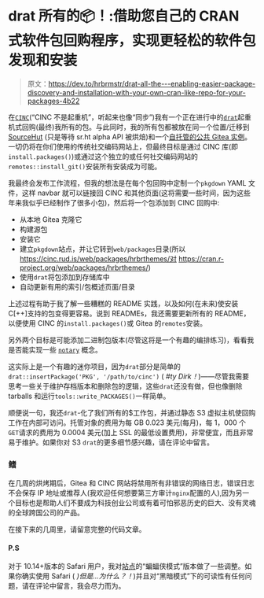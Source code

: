 # drat 所有的📦！:借助您自己的 CRAN 式软件包回购程序，实现更轻松的软件包发现和安装

> 原文：<https://dev.to/hrbrmstr/drat-all-the---enabling-easier-package-discovery-and-installation-with-your-own-cran-like-repo-for-your-packages-4b22>

在[`CINC`](https://cinc.rud.is/)(“CINC 不是起重机”，听起来也像“同步”)我有一个正在进行中的[`drat`](http://eddelbuettel.github.io/drat/)起重机式回购(最终)我所有的包。与此同时，我的所有包都被放在同一个位置/迁移到 [SourceHut](https://git.sr.ht/~hrbrmstr) (只是等待 sr.ht alpha API 被烘焙)和一个[自托管的公共 Gitea 实例](https://git.rud.is/hrbrmstr)。一切仍将在你们使用的传统社交编码网站上，但最终目标是通过 CINC 库(即`install.packages()`)或通过这个独立的或任何社交编码网站的`remotes::install_git()`安装所有安装成为可能。

我最终会发布工作流程，但我的想法是在每个包回购中定制一个`pkgdown` YAML 文件，这样 navbar 就可以链接回 CINC 和其他页面(这将需要一些时间，因为这些年来我似乎已经制作了很多小包)，然后将一个包添加到 CINC 回购中:

*   从本地 Gitea 克隆它
*   构建源包
*   安装它
*   建立`pkgdown`站点，并让它转到`web/packages`目录(所以 https://cinc.rud.is/web/packages/hrbrthemes/对 https://cran.r-project.org/web/packages/hrbrthemes/)
*   使用`drat`将包添加到存储库中
*   自动更新有用的索引/包概述页面/目录

上述过程有助于我了解一些糟糕的 README 实践，以及如何(在未来)使安装 C[++]支持的包变得更容易。说到 READMEs，我还需要更新所有的 README，以便使用 CINC 的`install.packages()`或 Gitea 的`remotes`安装。

另外两个目标是可能添加二进制包版本(尽管这将是一个有趣的编排练习)，看看我是否能实现一些 [`notary`](https://github.com/ropenscilabs/notary) 概念。

这实际上是一个有趣的迷你项目，因为`drat`部分是简单的`drat::insertPackage('PKG', '/path/to/cinc')` ( *#ty Dirk！*)——尽管我需要思考一些关于维护存档版本和删除包的逻辑，这些`drat`还没有做，但也像删除 tarballs 和运行`tools::write_PACKAGES()`一样简单。

顺便说一句，我还`drat`-化了我们所有的$工作包，并通过静态 S3 虚拟主机使回购工作在内部可访问。托管对象的费用为每 GB 0.023 美元(每月)，每 1，000 个`GET`请求的费用为 0.0004 美元(加上 SSL 的最低设置费用)，非常便宜，而且非常易于维护。如果你对 S3 `drat`的更多细节感兴趣，请在评论中留言。

### 鳍

在几周的烘烤期后，Gitea 和 CINC 网站将禁用所有非错误的网络日志，错误日志不会保存 IP 地址或推荐人(我欢迎任何想要第三方审计`nginx`配置的人),因为另一个目标也是帮助人们不要成为科技创业公司或有着可怕邪恶历史的巨大、没有灵魂的全球跨国公司的产品。

在接下来的几周里，请留意完整的代码文章。

#### P.S

对于 10.14+版本的 Safari 用户，我对[站点](https://rud.is/)的“蝙蝠侠模式”版本做了一些调整。如果你确实使用 Safari ( *)但是…为什么？！*)并且对“黑暗模式”下的可读性有任何问题，请在评论中留言，我会尽力而为。